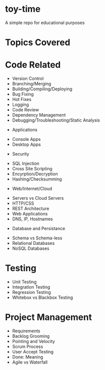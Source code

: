 # toy-time
A simple repo for educational purposes

# Topics Covered

# Code Related
* Version Control
* Branching/Merging
* Building/Compiling/Deploying
* Bug Fixing
* Hot Fixes
* Logging
* Code Review
* Dependency Management
* Debugging/Troubleshooting/Static Analysis

- Applications
* Console Apps
* Desktop Apps

- Security
* SQL Injection
* Cross Site Scripting
* Encyrption/Decryption
* Hashing/Checksumming

- Web/Internet/Cloud
* Servers vs Cloud Servers
* HTTP/CSS
* REST Architecture
* Web Applications
* DNS, IP, Hostnames

- Database and Persistance
* Schema vs Schema-less
* Relational Databases
* NoSQL Databases

# Testing
* Unit Testing
* Integration Testing
* Regression Testing
* Whitebox vs Blackbox Testing

# Project Management
* Requirements
* Backlog Grooming
* Pointing and Velocity
* Scrum Process
* User Accept Testing
* Done: Meaning
* Agile vs Waterfall





